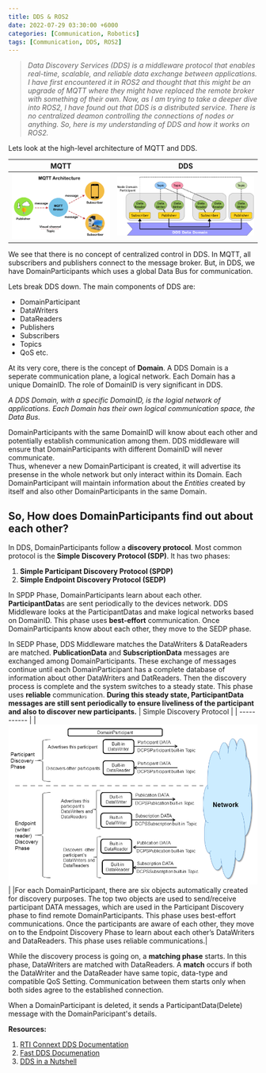 ```yaml
---
title: DDS & ROS2
date: 2022-07-29 03:30:00 +6000
categories: [Communication, Robotics]
tags: [Communication, DDS, ROS2]
---
```


> *Data Discovery Services (DDS) is a middleware protocol that enables real-time, scalable, and reliable data exchange between applications.
I have first encountered it in ROS2 and thought that this might be an upgrade of MQTT where they might have replaced the remote broker with 
something of their own. Now, as I am trying to take a deeper dive into ROS2, I have found out that DDS is a distributed service. There is 
no centralized deamon controlling the connections of nodes or anything. So, here is my understanding of DDS and how it works on ROS2.*

Lets look at the high-level architecture of MQTT and DDS. 


| MQTT | DDS |
| ----------- | ----------- |
| ![MQTT Protocol Architecture](/assets/dds_ros2/mqtt-protocol3.png) | ![DDS Entities with Architecture](/assets/dds_ros2/dds-entity.png)  |

We see that there is no concept of centralized control in DDS. In MQTT, all subscribers and publishers connect to the message broker. But, in DDS, we have DomainParticipants which uses a global Data Bus for communication.

Lets break DDS down. The main components of DDS are: 
- DomainParticipant
- DataWriters 
- DataReaders
- Publishers 
- Subscribers 
- Topics 
- QoS etc.


At its very core, there is the concept of **Domain**. A DDS Domain is a seperate communication plane, a logical network. Each Domain has a unique DomainID. The role of DomainID is very significant in DDS. 

*A DDS Domain, with a specific DomainID, is the logial network of applications. Each Domain has their own logical communication space, the Data Bus.* 

DomainParticipants with the same DomainID will know about each other and potentially establish communication among them. DDS middleware will ensure that DomainParticipants with different DomainID will never communicate. \
Thus, whenever a new DomainParticipant is created, it will advertise its presense in the whole network but only interact within its Domain. Each DomainParticipant will maintain information about the *Entities* created by itself and also other DomainParticipants in the same Domain. 

## So, How does DomainParticipants find out about each other?

In DDS, DomainParticipants follow a **discovery protocol**. Most common protocol is the **Simple Discovery Protocol (SDP)**. It has two phases: 

1. **Simple Participant Discovery Protocol (SPDP)**
2. **Simple Endpoint Discovery Protocol (SEDP)**

In SPDP Phase, DomainParticipants learn about each other. **ParticipantData**s are sent periodically to the devices network. DDS Middleware looks at the ParticipantDatas and make logical networks based on DomainID. This phase uses **best-effort** communication. Once DomainParticipants know about each other, they move to the SEDP phase. 

In SEDP Phase, DDS Middleware matches the DataWriters & DataReaders are matched. **PublicationData** and **SubscriptionData** messages are exchanged among DomainParticipants. These exchange of messages continue until each DomainParticipant has a complete database of information about other DataWriters and DatReaders. Then the discovery process is complete and the system switches to a steady state. This phase uses **reliable** communication. 
**During this steady state, ParticipantData messages are still sent periodically to ensure liveliness of the participant and also to discover new participants.**
| Simple Discovery Protocol |
| ----------- |
| ![Simple Discovery Protocol](/assets/dds_ros2/BuiltinWritersAndReaders.png) |
|For each DomainParticipant, there are six objects automatically created for discovery purposes. The top two objects are used to send/receive participant DATA messages, which are used in the Participant Discovery phase to find remote DomainParticipants. This phase uses best-effort communications. Once the participants are aware of each other, they move on to the Endpoint Discovery Phase to learn about each other’s DataWriters and DataReaders. This phase uses reliable communications.|

While the discovery process is going on, a **matching phase** starts. In this phase, DataWriters are matched with DataReaders. A **match** occurs if both the DataWriter and the DataReader have same topic, data-type and compatible QoS Setting. Communication between them starts only when both sides agree to the established connection.

When a DomainParticipant is deleted, it sends a ParticipantData(Delete) message with the DomainParicipant's details.

**Resources:**
1. [RTI Connext DDS Documentation](https://community.rti.com/static/documentation/connext-dds/5.2.0/doc/manuals/connext_dds/html_files/RTI_ConnextDDS_CoreLibraries_UsersManual/index.htm)
2. [Fast DDS Documenation](https://fast-dds.docs.eprosima.com/en/stable/)
3. [DDS in a Nutshell](https://www.youtube.com/watch?v=u-saogMmKOo)